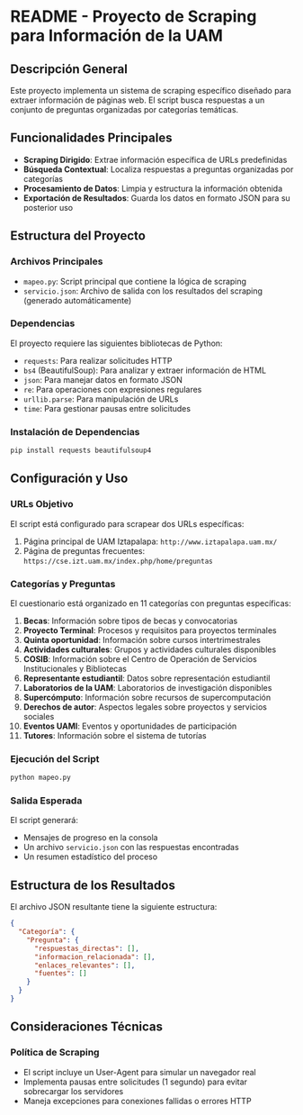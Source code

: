 # README - Proyecto de Scraping para Información de la UAM

## Descripción General

Este proyecto implementa un sistema de scraping específico diseñado para extraer información de páginas web. El script busca respuestas a un conjunto de preguntas organizadas por categorías temáticas.

## Funcionalidades Principales

- **Scraping Dirigido**: Extrae información específica de URLs predefinidas
- **Búsqueda Contextual**: Localiza respuestas a preguntas organizadas por categorías
- **Procesamiento de Datos**: Limpia y estructura la información obtenida
- **Exportación de Resultados**: Guarda los datos en formato JSON para su posterior uso

## Estructura del Proyecto

### Archivos Principales

- `mapeo.py`: Script principal que contiene la lógica de scraping
- `servicio.json`: Archivo de salida con los resultados del scraping (generado automáticamente)

### Dependencias

El proyecto requiere las siguientes bibliotecas de Python:

- `requests`: Para realizar solicitudes HTTP
- `bs4` (BeautifulSoup): Para analizar y extraer información de HTML
- `json`: Para manejar datos en formato JSON
- `re`: Para operaciones con expresiones regulares
- `urllib.parse`: Para manipulación de URLs
- `time`: Para gestionar pausas entre solicitudes

### Instalación de Dependencias

```bash
pip install requests beautifulsoup4
```

## Configuración y Uso

### URLs Objetivo

El script está configurado para scrapear dos URLs específicas:
1. Página principal de UAM Iztapalapa: `http://www.iztapalapa.uam.mx/`
2. Página de preguntas frecuentes: `https://cse.izt.uam.mx/index.php/home/preguntas`

### Categorías y Preguntas

El cuestionario está organizado en 11 categorías con preguntas específicas:

1. **Becas**: Información sobre tipos de becas y convocatorias
2. **Proyecto Terminal**: Procesos y requisitos para proyectos terminales
3. **Quinta oportunidad**: Información sobre cursos intertrimestrales
4. **Actividades culturales**: Grupos y actividades culturales disponibles
5. **COSIB**: Información sobre el Centro de Operación de Servicios Institucionales y Bibliotecas
6. **Representante estudiantil**: Datos sobre representación estudiantil
7. **Laboratorios de la UAM**: Laboratorios de investigación disponibles
8. **Supercómputo**: Información sobre recursos de supercomputación
9. **Derechos de autor**: Aspectos legales sobre proyectos y servicios sociales
10. **Eventos UAMI**: Eventos y oportunidades de participación
11. **Tutores**: Información sobre el sistema de tutorías

### Ejecución del Script

```bash
python mapeo.py
```

### Salida Esperada

El script generará:
- Mensajes de progreso en la consola
- Un archivo `servicio.json` con las respuestas encontradas
- Un resumen estadístico del proceso

## Estructura de los Resultados

El archivo JSON resultante tiene la siguiente estructura:

```json
{
  "Categoría": {
    "Pregunta": {
      "respuestas_directas": [],
      "informacion_relacionada": [],
      "enlaces_relevantes": [],
      "fuentes": []
    }
  }
}
```

## Consideraciones Técnicas

### Política de Scraping

- El script incluye un User-Agent para simular un navegador real
- Implementa pausas entre solicitudes (1 segundo) para evitar sobrecargar los servidores
- Maneja excepciones para conexiones fallidas o errores HTTP
